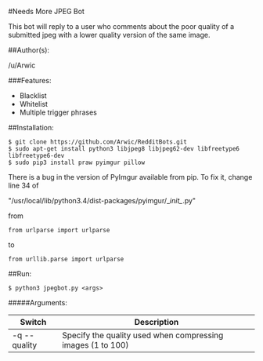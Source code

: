 #Needs More JPEG Bot

This bot will reply to a user who comments about the poor quality of a submitted jpeg with a lower quality version of the same image.

##Author(s): 

/u/Arwic
  
###Features:
* Blacklist
* Whitelist
* Multiple trigger phrases

##Installation:

    $ git clone https://github.com/Arwic/RedditBots.git
    $ sudo apt-get install python3 libjpeg8 libjpeg62-dev libfreetype6 libfreetype6-dev
    $ sudo pip3 install praw pyimgur pillow
    
There is a bug in the version of PyImgur available from pip. To fix it, change line 34 of 

"/usr/local/lib/python3.4/dist-packages/pyimgur/\__init\__.py"

from

    from urlparse import urlparse

to

    from urllib.parse import urlparse
    
##Run:

    $ python3 jpegbot.py <args>
    
#####Arguments:

| Switch | Description |
| --- | --- |
| -q --quality | Specify the quality used when compressing images (1 to 100) |
